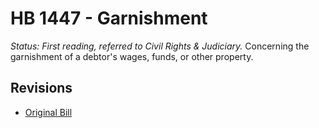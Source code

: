 # HB 1447 - Garnishment
*Status: First reading, referred to Civil Rights & Judiciary.*
Concerning the garnishment of a debtor's wages, funds, or other property.

## Revisions
* [Original Bill](1/)